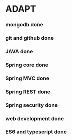 # ADAPT
### mongodb done
### git and github done
### JAVA done
### Spring core done
### Spring MVC done 
### Spring REST done
### Spring security done
### web development done
### ES6 and typescript done


